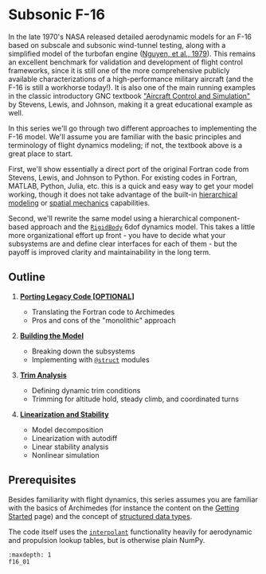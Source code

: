 # Subsonic F-16

In the late 1970's NASA released detailed aerodynamic models for an F-16 based on subscale and subsonic wind-tunnel testing, along with a simplified model of the turbofan engine ([Nguyen, et al., 1979](https://ntrs.nasa.gov/citations/19800005879)).
This remains an excellent benchmark for validation and development of flight control frameworks, since it is still one of the more comprehensive publicly available characterizations of a high-performance military aircraft (and the F-16 is still a workhorse today!).
It is also one of the main running examples in the classic introductory GNC textbook ["Aircraft Control and Simulation"](https://doi.org/10.1002/9781119174882) by Stevens, Lewis, and Johnson, making it a great educational example as well.

In this series we'll go through two different approaches to implementing the F-16 model.
We'll assume you are familiar with the basic principles and terminology of flight dynamics modeling; if not, the textbook above is a great place to start.

First, we'll show essentially a direct port of the original Fortran code from Stevens, Lewis, and Johnson to Python.
For existing codes in Fortran, MATLAB, Python, Julia, etc. this is a quick and easy way to get your model working, though it does not take advantage of the built-in [hierarchical modeling](../hierarchical/hierarchical00.md) or [spatial mechanics](../../blog/2025/spatial.md) capabilities.

Second, we'll rewrite the same model using a hierarchical component-based approach and the [`RigidBody`](#archimedes.spatial.RigidBody) 6dof dynamics model.
This takes a little more organizational effort up front - you have to decide what your subsystems are and define clear interfaces for each of them - but the payoff is improved clarity and maintainability in the long term.


## Outline

1. [**Porting Legacy Code [OPTIONAL]**](f16_01.md)
    - Translating the Fortran code to Archimedes
    - Pros and cons of the "monolithic" approach

2. [**Building the Model**](f16_02.md)
    - Breaking down the subsystems
    - Implementing with [`@struct`](#archimedes.struct) modules

3. [**Trim Analysis**](f16_03.md)
    - Defining dynamic trim conditions
    - Trimming for altitude hold, steady climb, and coordinated turns

4. [**Linearization and Stability**](f16_04.md)
    - Model decomposition
    - Linearization with autodiff
    - Linear stability analysis
    - Nonlinear simulation

## Prerequisites

Besides familiarity with flight dynamics, this series assumes you are familiar with the basics of Archimedes (for instance the content on the [Getting Started](../../getting-started.md) page) and the concept of [structured data types](../../trees.md).

The code itself uses the [`interpolant`](#archimedes.interpolant) functionality heavily for aerodynamic and propulsion lookup tables, but is otherwise plain NumPy.

```{toctree}
:maxdepth: 1
f16_01
   
```

